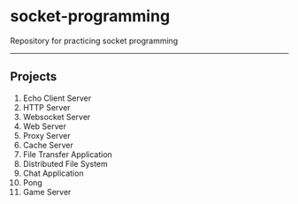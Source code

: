 # socket-programming
Repository for practicing socket programming

---
## Projects

1. Echo Client Server
2. HTTP Server
3. Websocket Server
4. Web Server
5. Proxy Server
6. Cache Server
7. File Transfer Application
8. Distributed File System
9. Chat Application
10. Pong
11. Game Server
